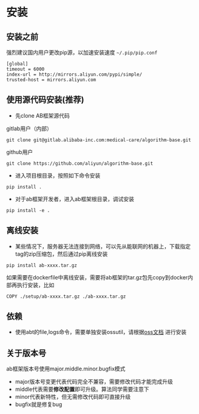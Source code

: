 
# 安装

## 安装之前

强烈建议国内用户更改pip源，以加速安装速度 `~/.pip/pip.conf`

```
[global]
timeout = 6000
index-url = http://mirrors.aliyun.com/pypi/simple/
trusted-host = mirrors.aliyun.com
```


## 使用源代码安装(推荐)
- 先clone AB框架源代码

gitlab用户（内部）
```
git clone git@gitlab.alibaba-inc.com:medical-care/algorithm-base.git
```

github用户

```
git clone https://github.com/aliyun/algorithm-base.git
```

- 进入项目根目录，按照如下命令安装

```
pip install . 
```

- 对于ab框架开发者，进入ab框架根目录，调试安装

```
pip install -e .
```


## 离线安装

- 某些情况下，服务器无法连接到网络，可以先从能联网的机器上，下载指定tag的zip压缩包，然后通过pip离线安装

```
pip install ab-xxxx.tar.gz
```

如果需要在dockerfile中离线安装，需要将ab框架的tar.gz包先copy到docker内部再执行安装，比如

```
COPY ./setup/ab-xxxx.tar.gz ./ab-xxxx.tar.gz
```

## 依赖

- 使用abt的file,logs命令，需要单独安装ossutil，请根据[oss文档](https://help.aliyun.com/document_detail/120075.html) 进行安装


## 关于版本号
ab框架版本号使用major.middle.minor.bugfix模式

* major版本号变更代表代码完全不兼容，需要修改代码才能完成升级
* middle代表需要**修改配置**即可升级。算法同学需要注意下
* minor代表新特性，但无需修改代码即可直接升级
* bugfix就是修复bug
